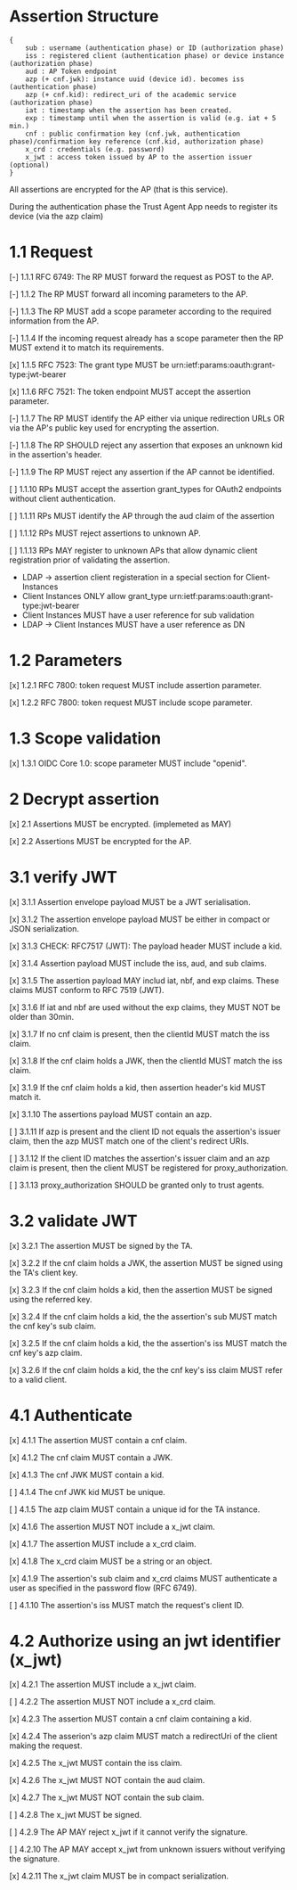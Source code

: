 # Assertion Structure

```
{
    sub : username (authentication phase) or ID (authorization phase)
    iss : registered client (authentication phase) or device instance (authorization phase)
    aud : AP Token endpoint
    azp (+ cnf.jwk): instance uuid (device id). becomes iss (authentication phase)
    azp (+ cnf.kid): redirect_uri of the academic service (authorization phase)
    iat : timestamp when the assertion has been created.
    exp : timestamp until when the assertion is valid (e.g. iat + 5 min.)
    cnf : public confirmation key (cnf.jwk, authentication phase)/confirmation key reference (cnf.kid, authorization phase)
    x_crd : credentials (e.g. password)
    x_jwt : access token issued by AP to the assertion issuer (optional)
}
```

All assertions are encrypted for the AP (that is this service).

During the authentication phase the Trust Agent App needs to register its device (via the azp claim)

# 1.1 Request

[-] 1.1.1 RFC 6749: The RP MUST forward the request as POST to the AP.

[-] 1.1.2 The RP MUST forward all incoming parameters to the AP.

[-] 1.1.3 The RP MUST add a scope parameter according to the required information from the AP.

[-] 1.1.4 If the incoming request already has a scope parameter then the RP MUST extend it to match its requirements.

[x] 1.1.5 RFC 7523: The grant type MUST be urn:ietf:params:oauth:grant-type:jwt-bearer

[x] 1.1.6 RFC 7521: The token endpoint MUST accept the assertion parameter.

[-] 1.1.7 The RP MUST identify the AP either via unique redirection URLs OR via the AP's public key used for encrypting the assertion.

[-] 1.1.8 The RP SHOULD reject any assertion that exposes an unknown kid in the assertion's header.

[-] 1.1.9 The RP MUST reject any assertion if the AP cannot be identified.

[ ] 1.1.10 RPs MUST accept the assertion grant_types for OAuth2 endpoints without client authentication.

[ ] 1.1.11 RPs MUST identify the AP through the aud claim of the assertion

[ ] 1.1.12 RPs MUST reject assertions to unknown AP.

[ ] 1.1.13 RPs MAY register to unknown APs that allow dynamic client registration prior of validating the assertion.


- LDAP -> assertion client registeration in a special section for Client-Instances
- Client Instances ONLY allow grant_type urn:ietf:params:oauth:grant-type:jwt-bearer
- Client Instances MUST have a user reference for sub validation
- LDAP -> Client Instances MUST have a user reference as DN

# 1.2 Parameters

[x] 1.2.1 RFC 7800: token request MUST include assertion parameter.

[x] 1.2.2 RFC 7800: token request MUST include scope parameter.

# 1.3 Scope validation

[x] 1.3.1 OIDC Core 1.0: scope parameter MUST include "openid".

# 2 Decrypt assertion

[x] 2.1 Assertions MUST be encrypted. (implemeted as MAY)

[x] 2.2 Assertions MUST be encrypted for the AP.

# 3.1 verify JWT

[x] 3.1.1 Assertion envelope payload MUST be a JWT serialisation.

[x] 3.1.2 The assertion envelope payload MUST be either in compact or JSON serialization.

[x] 3.1.3 CHECK: RFC7517 (JWT): The payload header MUST include a kid.

[x] 3.1.4 Assertion payload MUST include the iss, aud, and sub claims.

[x] 3.1.5 The assertion payload MAY includ iat, nbf, and exp claims. These claims MUST conform to RFC 7519 (JWT).

[x] 3.1.6 If iat and nbf are used without the exp claims, they MUST NOT be older than 30min.

[x] 3.1.7 If no cnf claim is present, then the clientId MUST match the iss claim.

[x] 3.1.8 If the cnf claim holds a JWK, then the clientId MUST match the iss claim.

[x] 3.1.9 If the cnf claim holds a kid, then assertion header's kid MUST match it.

[x] 3.1.10 The assertions payload MUST contain an azp.

[ ] 3.1.11 If azp is present and the client ID not equals the assertion's issuer claim, then the azp MUST match one of the client's redirect URIs.

[ ] 3.1.12 If the client ID matches the assertion's issuer claim and an azp claim is present, then the client MUST be registered for proxy_authorization.

[ ] 3.1.13 proxy_authorization SHOULD be granted only to trust agents.

# 3.2 validate JWT

[x] 3.2.1 The assertion MUST be signed by the TA.

[x] 3.2.2 If the cnf claim holds a JWK, the assertion MUST be signed using the TA's client key.

[x] 3.2.3 If the cnf claim holds a kid, then the assertion MUST be signed using the referred key.

[x] 3.2.4 If the cnf claim holds a kid, the the assertion's sub MUST match the cnf key's sub claim.

[x] 3.2.5 If the cnf claim holds a kid, the the assertion's iss MUST match the cnf key's azp claim.

[x] 3.2.6 If the cnf claim holds a kid, the the cnf key's iss claim MUST refer to a valid client.

# 4.1 Authenticate

[x] 4.1.1 The assertion MUST contain a cnf claim.

[x] 4.1.2 The cnf claim MUST contain a JWK.

[x] 4.1.3 The cnf JWK MUST contain a kid.

[ ] 4.1.4 The cnf JWK kid MUST be unique.

[ ] 4.1.5 The azp claim MUST contain a unique id for the TA instance.

[x] 4.1.6 The assertion MUST NOT include a x_jwt claim.

[x] 4.1.7 The assertion MUST include a x_crd claim.

[x] 4.1.8 The x_crd claim MUST be a string or an object.

[x] 4.1.9 The assertion's sub claim and x_crd claims MUST authenticate a user as specified in the password flow (RFC 6749).

[ ] 4.1.10 The assertion's iss MUST match the request's client ID.

# 4.2 Authorize using an jwt identifier (x_jwt)

[x] 4.2.1 The assertion MUST include a x_jwt claim.

[ ] 4.2.2 The assertion MUST NOT include a x_crd claim.

[x] 4.2.3 The assertion MUST contain a cnf claim containing a kid.

[x] 4.2.4 The asserion's azp claim MUST match a redirectUri of the client making the request.

[x] 4.2.5 The x_jwt MUST contain the iss claim.

[x] 4.2.6 The x_jwt MUST NOT contain the aud claim.

[x] 4.2.7 The x_jwt MUST NOT contain the sub claim.

[ ] 4.2.8 The x_jwt MUST be signed.

[ ] 4.2.9 The AP MAY reject x_jwt if it cannot verify the signature.

[ ] 4.2.10 The AP MAY accept x_jwt from unknown issuers without verifying the signature.

[x] 4.2.11 The x_jwt claim MUST be in compact serialization.

